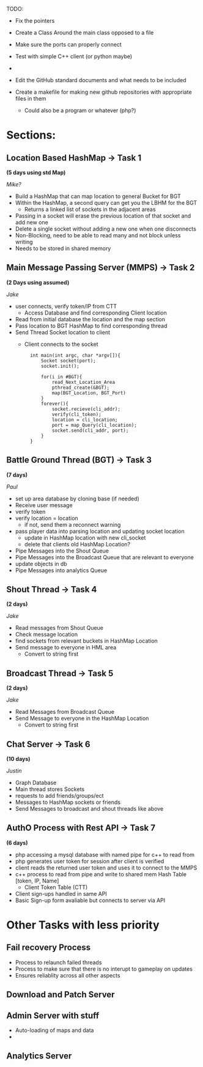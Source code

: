 TODO:

* Fix the pointers 
* Create a Class Around the main class opposed to a file
* Make sure the ports can properly connect
* Test with simple C++ client (or python maybe)
* 


* Edit the GitHub standard documents and what needs to be included
* Create a makefile for making new github repositories with appropriate files in them
	* Could also be a program or whatever (php?)
	
# Sections:	

## Location Based HashMap -> Task 1 
**(5 days using std Map)**

*Mike?*

* Build a HashMap that can map location to general Bucket for BGT
* Within the HashMap, a second query can get you the LBHM for the BGT
	* Returns a linked list of sockets in the adjacent areas
* Passing in a socket will erase the previous location of that socket and add new one
* Delete a single socket without adding a new one when one disconnects
* Non-Blocking, need to be able to read many and not block unless writing
* Needs to be stored in shared memory

## Main Message Passing Server (MMPS) -> Task 2 
**(2 Days using assumed)**

*Jake*

* user connects, verify token/IP from CTT
	* Access Database and find corresponding Client location
* Read from initial database the location and the map section
* Pass location to BGT HashMap to find corresponding thread
* Send Thread Socket location to client
	* Client connects to the socket



			int main(int argc, char *argv[]){
				Socket socket(port);
				socket.init();
				
				for(i in #BGT){
					read_Next_Location_Area
					pthread_create(&BGT);
					map(BGT_Location, BGT_Port)
				}
				forever(){
					socket.recieve(cli_addr);
					verify(cli_token);
					location = cli_location;
					port = map_Query(cli_location);
					socket.send(cli_addr, port);
				}
			}


## Battle Ground Thread (BGT) -> Task 3 
**(7 days)**

*Paul*

* set up area database by cloning base (if needed)
* Receive user message
* verify token
* verify location = location
	* if not, send them a reconnect warning
* pass player data into parsing location and updating socket location
	* update in HashMap location with new cli_socket
	* delete that clients old HashMap Location?
* Pipe Messages into the Shout Queue
* Pipe Messages into the Broadcast Queue that are relevant to everyone
* update objects in db
* Pipe Messages into analytics Queue

## Shout Thread -> Task 4 
**(2 days)**

*Jake*

* Read messages from Shout Queue
* Check message location
* find sockets from relevant buckets in HashMap Location
* Send message to everyone in HML area 
	* Convert to string first

## Broadcast Thread -> Task 5 
**(2 days)**

*Jake*

* Read Messages from Broadcast Queue
* Send Message to everyone in the HashMap Location
	* Convert to string first

## Chat Server -> Task 6 
**(10 days)**

*Justin*

* Graph Database
* Main thread stores Sockets
* requests to add friends/groups/ect
* Messages to HashMap sockets or friends 
* Send Messages to broadcast and shout threads like above 


## AuthO Process with Rest API -> Task 7 
**(6 days)**

* php accessing a mysql database with named pipe for c++ to read from
* php generates user token for session after client is verified
* client reads the returned user token and uses it to connect to the MMPS 
* c++ process to read from pipe and write to shared mem Hash Table [token, IP, Name]
	* Client Token Table (CTT)	
* Client sign-ups handled in same API
* Basic Sign-up form avaliable but connects to server via API 


# Other Tasks with less priority

## Fail recovery Process 
	
* Process to relaunch failed threads
* Process to make sure that there is no interupt to gameplay on updates	
* Ensures reliablity across all other aspects

## Download and Patch Server

## Admin Server with stuff
* Auto-loading of maps and data
* 
## Analytics Server

